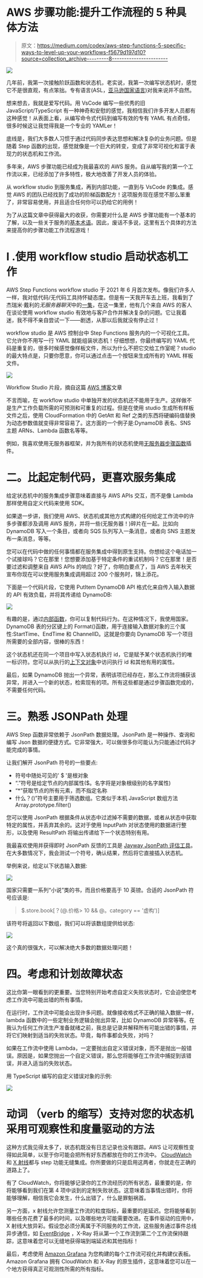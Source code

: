 # AWS 步骤功能:提升工作流程的 5 种具体方法

> 原文：<https://medium.com/codex/aws-step-functions-5-specific-ways-to-level-up-your-workflows-f5679d197d10?source=collection_archive---------8----------------------->

![](img/99f530e9650d605064b6c64602e3604f.png)

几年前，我第一次接触阶跃函数和状态机，老实说，我第一次编写状态机时，感觉它不是很直观，有点笨拙。专有语言(ASL，[亚马逊国家语言](https://docs.aws.amazon.com/step-functions/latest/dg/concepts-amazon-states-language.html))对我来说并不自然。

想来想去，我就是爱写代码。用 VsCode 编写一些优秀的旧 JavaScript/TypeScript 有一种神奇和安慰的感觉，我相信我们许多开发人员都有这种感觉！从表面上看，从编写命令式代码到编写有效的专有 YAML 有点奇怪，很多时候这让我觉得我是一个专业的 YAMLer！

底线是，我们大多数人习惯于通过代码同步表达思想和解决复杂的业务问题。但是随着 Step 函数的出现，感觉就像是一个巨大的转变，变成了非常可视化和富于表现力的状态机和工作流。

多年来，AWS 步骤功能已经成为我最喜欢的 AWS 服务。自从编写我的第一个工作流以来，已经添加了许多特性，极大地改善了开发人员的体验。

从 workflow studio 到服务集成，再到内部功能，一直到与 VsCode 的集成。感觉 AWS 的团队已经找到了成功的阶梯函数配方！这项服务现在感觉不那么笨重了，非常容易使用，并且适合任何你可以扔给它的用例！

为了从这篇文章中获得最大的收获，你需要对什么是 AWS 步骤功能有一个基本的了解，以及一些关于服务的[基本术语](https://docs.aws.amazon.com/step-functions/latest/dg/welcome.html)。因此，废话不多说，这里有五个具体的方法来提高你的步骤功能工作流程游戏！

# I .使用 workflow studio 启动状态机工作

AWS Step Functions workflow studio 于 2021 年 6 月首次发布。像我们许多人一样，我对低代码/无代码工具持怀疑态度。但是有一天我开车去上班，我看到了杰瑞米·戴利的*无服务器聊天*中的[一集](https://www.serverlesschats.com/116/)，在这一集里，他有几个来自 AWS 的客人在谈论使用 workflow studio 有效地与客户合作并解决复杂的问题。它让我着迷，我不得不亲自尝试一下——剧透，从那以后我就没有停止过！

workflow studio 是 AWS 控制台中 Step Functions 服务内的一个可视化工具。它允许你不用写一行 YAML 就能组装状态机！仔细想想，你最终编写的 YAML 代码是重复的，很多时候感觉像样板文件，所以为什么不把它交给工作室呢？studio 的最大特点是，只要你愿意，你可以通过点击一个按钮来生成所有的 YAML 样板文件。

![](img/eb35fb22c977947cb0f7ea0b68b44f2c.png)

Workflow Studio 片段，摘自这篇 [AWS 博客](https://aws.amazon.com/blogs/aws/new-aws-step-functions-workflow-studio-a-low-code-visual-tool-for-building-state-machines/)文章

不言而喻，在 workflow studio 中单独开发的状态机还不能用于生产。这样做不是生产工作负载所需的可预测和可重复的过程。但是在使用 studio 生成所有样板文件之后，使用 CloudFormation 中的 GetAtt 和 Ref 之类的东西将硬编码值替换为动态参数值就变得非常容易了。这方面的一个例子是:DynamoDB 表名、SNS 主题 ARNs、Lambda 函数名等等。

例如，我喜欢使用无服务器框架，并为我所有的状态机使用[无服务器步骤函数](https://www.serverless.com/plugins/serverless-step-functions)插件。

# 二。比起定制代码，更喜欢服务集成

给定状态机中的服务集成步骤意味着直接与 AWS APIs 交互，而不是像 Lambda 那样使用自定义代码来使用 SDK。

如果退一步讲，我们使用 AWS、状态机或其他方式构建的任何给定工作流中的许多步骤都涉及调用 AWS 服务，并将一些(无服务器！)碎片在一起。比如向 DynamoDB 写入一个条目，或者向 SQS 队列写入一条消息，或者向 SNS 主题发布一条消息，等等。

您可以在代码中做的任何事情都在服务集成中得到原生支持。你想给这个电话加一个试接球吗？它在那里！您想要添加基于特定条件的重试机制吗？它在那里！是否要过滤和调整来自 AWS APIs 的响应？好了，你明白要点了，当 AWS 去年秋天宣布你现在可以使用服务集成调用超过 200 个服务时，锦上添花。

下面是一个代码片段，它使用 PutItem DynamoDB API 格式化来自传入输入数据的 API 有效负载，并将其传递给 DynamoDB:

![](img/b7e847999993caa69729078421486fb1.png)

有趣的是，通过[内部函数](https://docs.aws.amazon.com/step-functions/latest/dg/amazon-states-language-intrinsic-functions.html)，你可以复制代码行为。在这种情况下，我使用国家。DynamoDB 表的分区键上的 Format()函数，用于连接输入数据对象的三个属性:StartTime、EndTime 和 ChannelID。这就是你要向 DynamoDB 写一个项目所需要的全部内容，很棒的东西！

这个状态机还在同一个项目中写入状态机执行 id，它是赋予某个状态机执行的唯一标识符。您可以从执行的[上下文对象](https://docs.aws.amazon.com/step-functions/latest/dg/input-output-contextobject.html)中访问执行 id 和其他有用的属性。

最后，如果 DynamoDB 抛出一个异常，表明该项已经存在，那么工作流将捕获该异常，并进入一个新的状态，检索现有的项。所有这些都是通过步骤函数完成的，不需要任何代码。

# 三。熟悉 JSONPath 处理

AWS Step 函数非常依赖于 JsonPath 数据处理。JsonPath 是一种操作、查询和编写 Json 数据的便捷方式。它非常强大，可以做很多你可能认为只能通过代码才能完成的事情。

让我们解开 JsonPath 符号的一些要点:

*   符号中随处可见的' $ '是根对象
*   “.”符号是给定节点的内部属性($。名字将是对象根级别的名字属性)
*   “*”获取节点的所有元素，而不指定名称
*   什么？()”符号主要用于筛选数组。它类似于本机 JavaScript 数组方法 Array.prototype.filter()

您可以使用 JsonPath 根据条件从状态中过滤掉不需要的数据，或者从状态中获取特定的属性，并丢弃其余的。这对于使用 InputPath 对状态使用的数据进行整形，以及使用 ResultPath 将输出传递给下一个状态特别有用。

我最喜欢使用并获得即时 JsonPath 反馈的工具是 [Jayway JsonPath 评估工具](https://jsonpath.herokuapp.com/)。在大多数情况下，我会测试一个符号，确认结果，然后将它直接插入状态机。

举例来说，给定以下状态输入数据:

![](img/25d8b8a23f1b8ad43e9909a8c29875d9.png)

国家只需要一系列“小说”类的书，而且价格要高于 10 英镑。合适的 JsonPath 符号应该是:

> $.store.book[？(@.价格> 10 && @。category == '虚构')]

该符号将返回以下数组，我们可以将该数组提供给状态:

![](img/ff979b95d6e605a6f3e0287f22663f02.png)

这个真的很强大，可以解决绝大多数的数据处理问题！

# 四。考虑和计划故障状态

这比你第一眼看到的更重要。当您特别开始考虑自定义失败状态时，它会迫使您考虑工作流中可能出错的所有事情。

在运行时，工作流中可能会出现许多问题。就像接收格式不正确的输入数据一样，lambda 函数中的一些定制业务逻辑会抛出异常，比如 DynamoDB 异常等等。在我认为任何工作流生产准备就绪之前，我总是记录并解释所有可能出错的事情，并将它们映射到适当的失败状态。毕竟，每件事都会失败，对吗？

如果在工作流中使用 Lambda，一定要抛出自定义错误对象，而不是抛出一般错误。原因是，如果您抛出一个自定义错误，那么您将能够在工作流中捕捉到该错误，并进入适当的失败状态。

用 TypeScript 编写的自定义错误对象的示例:

![](img/0d9a794e57ec71fc14b79554bdcd78be.png)

# 动词 （verb 的缩写）支持对您的状态机采用可观察性和度量驱动的方法

这种方式我见得太多了，状态机既没有日志记录也没有跟踪。AWS 让可观察性变得如此简单，以至于你可能会把所有好东西都放在你的工作流中。 [CloudWatch](https://aws.amazon.com/cloudwatch/) 和 [X 射线](https://aws.amazon.com/xray/)都与 step 功能无缝集成。你所要做的只是启用这两者，你就走在正确的道路上了。

有了 CloudWatch，你将能够记录你的工作流经历的所有状态，最重要的是，你将能够看到我们在第 4 项中谈到的定制失败状态。这意味着当事情出错时，你将能够理解，相信我它会发生，什么出错了，什么是罪魁祸首。

另一方面，x 射线允许您测量工作流的粒度指标，最重要的是延迟。您将能够看到哪些任务花费了最多的时间，以及哪些地方可能需要改进。在事件驱动的应用中，X 射线大放异彩。假设您必须分离属于不同服务的工作流，这些服务通过事件总线异步通信，如 [EventBridge](https://aws.amazon.com/eventbridge/) ，X-Ray 将从第一个工作流到第二个工作流保持跟踪，这意味着您可以无缝地获得端到端延迟和其他指标！

最后，考虑使用 [Amazon Grafana](https://aws.amazon.com/grafana/) 为您构建的每个工作流可视化并构建仪表板。Amazon Grafana 拥有 CloudWatch 和 X-Ray 的原生插件，这意味着您可以在一个地方获得真正可观测性所需的所有指标。